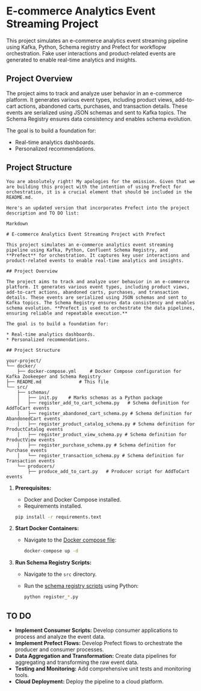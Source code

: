 # E-commerce Analytics Event Streaming Project

This project simulates an e-commerce analytics event streaming pipeline using Kafka, Python, Schema registry and Prefect for workflopw orchestration.
Fake user interactions and product-related events are generated to enable real-time analytics and insights.

## Project Overview

The project aims to track and analyze user behavior in an e-commerce platform. It generates various event types, including product views, add-to-cart actions, abandoned carts, purchases, and transaction details. These events are serialized using JSON schemas and sent to Kafka topics. The Schema Registry ensures data consistency and enables schema evolution.

The goal is to build a foundation for:

* Real-time analytics dashboards.
* Personalized recommendations.

## Project Structure

```
You are absolutely right! My apologies for the omission. Given that we are building this project with the intention of using Prefect for orchestration, it is a crucial element that should be included in the README.md.

Here's an updated version that incorporates Prefect into the project description and TO DO list:

Markdown

# E-commerce Analytics Event Streaming Project with Prefect

This project simulates an e-commerce analytics event streaming pipeline using Kafka, Python, Confluent Schema Registry, and **Prefect** for orchestration. It captures key user interactions and product-related events to enable real-time analytics and insights.

## Project Overview

The project aims to track and analyze user behavior in an e-commerce platform. It generates various event types, including product views, add-to-cart actions, abandoned carts, purchases, and transaction details. These events are serialized using JSON schemas and sent to Kafka topics. The Schema Registry ensures data consistency and enables schema evolution. **Prefect is used to orchestrate the data pipelines, ensuring reliable and repeatable execution.**

The goal is to build a foundation for:

* Real-time analytics dashboards.
* Personalized recommendations.

## Project Structure

your-project/
└── docker/
    ├── docker-compose.yml     # Docker Compose configuration for Kafka Zookeeper and Schema Registry
├── README.md              # This file
└── src/
    ├── schemas/
    │   ├── init.py    # Marks schemas as a Python package
    │   ├── register_add_to_cart_schema.py   # Schema definition for AddToCart events
    │   ├── register_abandoned_cart_schema.py # Schema definition for AbandonedCart events
    │   ├── register_product_catalog_schema.py # Schema definition for ProductCatalog events
    │   ├── register_product_view_schema.py # Schema definition for ProductView events
    │   ├── register_purchase_schema.py # Schema definition for Purchase events
    │   └── register_transaction_schema.py # Schema definition for Transaction events
    └── producers/
        ├── produce_add_to_cart.py   # Producer script for AddToCart events

```

1.  **Prerequisites:**
    * Docker and Docker Compose installed.
    * Requirements installed.
    ```bash
    pip install -r requirements.text
    ```

2.  **Start Docker Containers:**
    * Navigate to the [Docker compose file](./docker/docker-compose.yml):

        ```bash
        docker-compose up -d
        ```

3.  **Run Schema Registry Scripts:**
    * Navigate to the `src` directory.
    * Run the [schema registry scripts](./src/schemas/) using Python:

        ```bash
        python register_*.py
        ```
## TO DO

* **Implement Consumer Scripts:** Develop consumer applications to process and analyze the event data.
* **Implement Prefect Flows:** Develop Prefect flows to orchestrate the producer and consumer processes.
* **Data Aggregation and Transformation:** Create data pipelines for aggregating and transforming the raw event data.
* **Testing and Monitoring:** Add comprehensive unit tests and monitoring tools.
* **Cloud Deployment:** Deploy the pipeline to a cloud platform.



